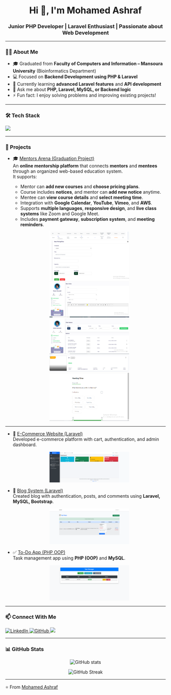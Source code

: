 <h1 align="center">Hi 👋, I'm Mohamed Ashraf</h1>
<h3 align="center">Junior PHP Developer | Laravel Enthusiast | Passionate about Web Development</h3>

---

### 👨‍💻 About Me
- 🎓 Graduated from **Faculty of Computers and Information – Mansoura University** (Bioinformatics Department)  
- 💻 Focused on **Backend Development using PHP & Laravel**  
- 🌱 Currently learning **advanced Laravel features** and **API development**  
- 💬 Ask me about **PHP, Laravel, MySQL, or Backend logic**  
- ⚡ Fun fact: I enjoy solving problems and improving existing projects!

---

### 🛠️ Tech Stack
<p align="left">
  <img src="https://skillicons.dev/icons?i=php,laravel,mysql,html,css,js,bootstrap,git,github,vscode" />
</p>

---

### 🚀 Projects

- 🎓 [Mentors Arena (Graduation Project)](https://github.com/salah3122001/Mentors-Arena)  
  An **online mentorship platform** that connects **mentors** and **mentees** through an organized web-based education system.  
  It supports:
  - Mentor can **add new courses** and **choose pricing plans**.  
  - Course includes **notices**, and mentor can **add new notice** anytime.  
  - Mentee can **view course details** and **select meeting time**.  
  - Integration with **Google Calendar**, **YouTube**, **Vimeo**, and **AWS**.  
  - Supports **multiple languages**, **responsive design**, and **live class systems** like Zoom and Google Meet.  
  - Includes **payment gateway**, **subscription system**, and **meeting reminders**.  
  
  <p align="center">
  <img src="https://github.com/salah3122001/Mentors-Arena/blob/main/screenshots/course.png?raw=true" width="250" alt="Course Page" />
  <img src="https://github.com/salah3122001/Mentors-Arena/blob/main/screenshots/pricing-plan.png?raw=true" width="250" alt="Pricing Plan" />
  <img src="https://github.com/salah3122001/Mentors-Arena/blob/main/screenshots/add-notice.png?raw=true" width="250" alt="Add Notice" />
  <img src="https://github.com/salah3122001/Mentors-Arena/blob/main/screenshots/course-notices.png?raw=true" width="250" alt="Course Notices" />
  <img src="https://github.com/salah3122001/Mentors-Arena/blob/main/screenshots/course-details.png?raw=true" width="250" alt="Course Details" />
  <img src="https://github.com/salah3122001/Mentors-Arena/blob/main/screenshots/meeting-time.png?raw=true" width="250" alt="Meeting Time Selection" />
  </p>

---

- 🛒 [E-Commerce Website (Laravel)](https://github.com/salah3122001/E-Commerce-Laravel-Project-)  
  Developed e-commerce platform with cart, authentication, and admin dashboard.

  <p align="center">
  <img src="https://github.com/salah3122001/E-Commerce-Laravel-Project-/blob/main/screenshots/admin-panel.png?raw=true" width="250" alt="Course Page" />
  </p>

- 📝 [Blog System (Laravel)](https://github.com/salah3122001/Blog-Laravel-Project-)  
  Created blog with authentication, posts, and comments using **Laravel, MySQL, Bootstrap**.

   <p align="center">
  <img src="https://github.com/salah3122001/Blog-Laravel-Project-/blob/main/screenshots/posts.png?raw=true" width="250" alt="Course Page" />
   </p>
  
- ✅ [To-Do App (PHP OOP)](https://github.com/salah3122001/To_do_APP-PHP-Project-)  
  Task management app using **PHP (OOP)** and **MySQL**.

  <p align="center">
  <img src="https://github.com/salah3122001/To_do_APP-PHP-Project-/blob/main/assets/todoapp.png?raw=true" width="250" alt="Course Page" />
   </p>

---

### 📫 Connect With Me
<p align="left">
  <a href="https://linkedin.com/in/mohamed-ashraf-14916a367" target="_blank">
    <img src="https://skillicons.dev/icons?i=linkedin" alt="LinkedIn" />
  </a>
  <a href="https://github.com/salah3122001" target="_blank">
    <img src="https://skillicons.dev/icons?i=github" alt="GitHub" />
  </a>
  <a href="mailto:mohamed_ashraf4444@hotmail.com">
    <img src="https://img.shields.io/badge/Email-mohamed__ashraf4444%40hotmail.com-blue?logo=gmail" />
  </a>
</p>

---

### 📊 GitHub Stats
<p align="center">
  <img src="https://github-readme-stats.vercel.app/api?username=salah3122001&show_icons=true&theme=tokyonight" alt="GitHub stats" />
</p>

<p align="center">
  <img src="https://github-readme-streak-stats.herokuapp.com/?user=salah3122001&theme=tokyonight" alt="GitHub Streak" />
</p>

---

⭐️ From [Mohamed Ashraf](https://github.com/salah3122001)
